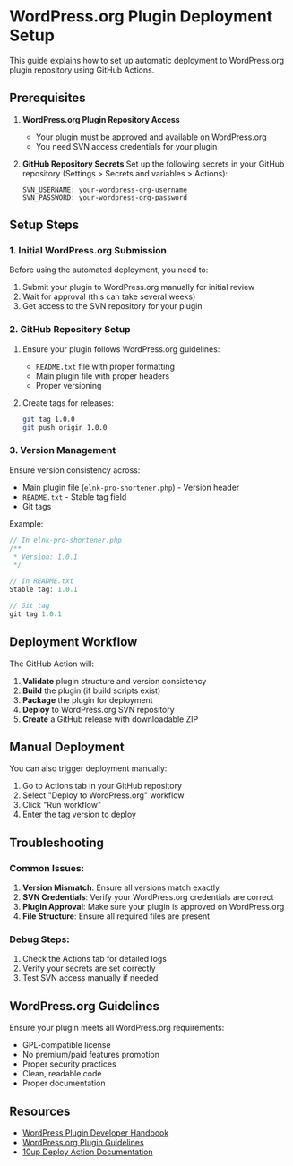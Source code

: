 # WordPress.org Plugin Deployment Setup

This guide explains how to set up automatic deployment to WordPress.org plugin repository using GitHub Actions.

## Prerequisites

1. **WordPress.org Plugin Repository Access**
   - Your plugin must be approved and available on WordPress.org
   - You need SVN access credentials for your plugin

2. **GitHub Repository Secrets**
   Set up the following secrets in your GitHub repository (Settings > Secrets and variables > Actions):
   
   ```
   SVN_USERNAME: your-wordpress-org-username
   SVN_PASSWORD: your-wordpress-org-password
   ```

## Setup Steps

### 1. Initial WordPress.org Submission

Before using the automated deployment, you need to:

1. Submit your plugin to WordPress.org manually for initial review
2. Wait for approval (this can take several weeks)
3. Get access to the SVN repository for your plugin

### 2. GitHub Repository Setup

1. Ensure your plugin follows WordPress.org guidelines:
   - `README.txt` file with proper formatting
   - Main plugin file with proper headers
   - Proper versioning

2. Create tags for releases:
   ```bash
   git tag 1.0.0
   git push origin 1.0.0
   ```

### 3. Version Management

Ensure version consistency across:
- Main plugin file (`elnk-pro-shortener.php`) - Version header
- `README.txt` - Stable tag field
- Git tags

Example:
```php
// In elnk-pro-shortener.php
/**
 * Version: 1.0.1
 */

// In README.txt
Stable tag: 1.0.1

// Git tag
git tag 1.0.1
```

## Deployment Workflow

The GitHub Action will:

1. **Validate** plugin structure and version consistency
2. **Build** the plugin (if build scripts exist)
3. **Package** the plugin for deployment
4. **Deploy** to WordPress.org SVN repository
5. **Create** a GitHub release with downloadable ZIP

## Manual Deployment

You can also trigger deployment manually:

1. Go to Actions tab in your GitHub repository
2. Select "Deploy to WordPress.org" workflow
3. Click "Run workflow"
4. Enter the tag version to deploy

## Troubleshooting

### Common Issues:

1. **Version Mismatch**: Ensure all versions match exactly
2. **SVN Credentials**: Verify your WordPress.org credentials are correct
3. **Plugin Approval**: Make sure your plugin is approved on WordPress.org
4. **File Structure**: Ensure all required files are present

### Debug Steps:

1. Check the Actions tab for detailed logs
2. Verify your secrets are set correctly
3. Test SVN access manually if needed

## WordPress.org Guidelines

Ensure your plugin meets all WordPress.org requirements:

- GPL-compatible license
- No premium/paid features promotion
- Proper security practices
- Clean, readable code
- Proper documentation

## Resources

- [WordPress Plugin Developer Handbook](https://developer.wordpress.org/plugins/)
- [WordPress.org Plugin Guidelines](https://developer.wordpress.org/plugins/wordpress-org/detailed-plugin-guidelines/)
- [10up Deploy Action Documentation](https://github.com/10up/action-wordpress-plugin-deploy)
